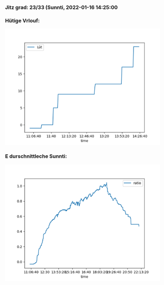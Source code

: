 ### Jitz grad: 23/33 (Sunnti, 2022-01-16 14:25:00

### Hütige Vrlouf:
![Graph](Today.png)

### E durschnittleche Sunnti:
![Graph](Sunnti.png)
